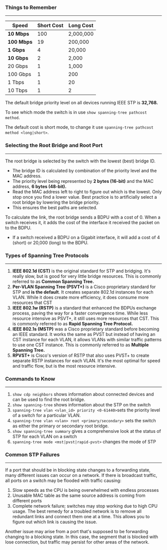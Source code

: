 
### Things to Remember
---

| **Speed**    | Short Cost | Long Cost |
| ------------ | ---------- | --------- |
| **10 Mbps**  | 100        | 2,000,000 |
| **100 Mbps** | 19         | 200,000   |
| **1 Gbps**   | 4          | 20,000    |
| **10 Gbps**  | 2          | 2,000     |
| 20 Gbps      | 1          | 1,000     |
| 100 Gbps     | 1          | 200       |
| 1 Tbps       | 1          | 20        |
| 10 Tbps      | 1          | 2         |
The default bridge priority level on all devices running IEEE STP is **32,768.**

To see which mode the switch is in use `show spanning-tree pathcost method`.

The default cost is short mode, to change it use `spanning-tree pathcost method <long|short>`.

### Selecting the Root Bridge and Root Port
---
The root bridge is selected by the switch with the lowest (best) bridge ID.
- The bridge ID is calculated by combination of the priority level and the MAC address. 
- The priority level being represented by **2 bytes (16-bit)** and the MAC address, **6 bytes (48-bit).**
- Read the MAC address left to right to figure out which is the lowest. Only stop once you find a lower value.
Best practice is to artificially select a root bridge by lowering the bridge priority.
- This ensures the best paths are selected.

To calculate the link, the root bridge sends a BDPU with a cost of 0. When a switch receives it, it adds the cost of the interface it received the packet on to the BDPU. 
- If a switch received a BDPU on a Gigabit interface, it will add a cost of 4 (short) or 20,000 (long) to the BDPU. 


### Types of Spanning Tree Protocols
---
1. **IEEE 802.1d (CST)** is the original standard for STP and bridging. It's really slow, but is good for very little bridge resources. This is commonly referred to as **Common Spanning Tree.**
2. **Per-VLAN Spanning Tree (PSVT+)** is a Cisco proprietary standard for STP and **is the default**. It creates separate 802.1d instances for each VLAN. While it does create more efficiency, it does consume more resources that CST
3. **IEEE 802.1w (RSTP)** is a standard that enhanced the BDPUs exchange process, paving the way for a faster convergence time. While less resource intensive as PSVT+, it still uses more resources that CST. This is commonly referred to as **Rapid Spanning Tree Protocol.**
4. **IEEE 802.1s (MSTP)** was a Cisco proprietary standard before becoming an IEEE standard. It works the same as PVST but instead of having an CST instance for each VLAN, it allows VLANs with similar traffic patterns to use one CST instance. This is commonly referred to as **Multiple Spanning Tree.**
5. **RPVST+** is Cisco's version of RSTP that also uses PVST+ to create separate RSTP instances for each VLAN. It's the most optimal for speed and traffic flow, but is the most resource intensive.

### Commands to Know
---
1. `show cdp neighbors` shows information about connected devices and can be used to find the root bridge.
2. `show spanning-tree` shows information about the STP on the switch
3. `spanning-tree vlan <vlan_id> priority <0-61440>`sets the priority level of a switch for a particular VLAN. 
4. `spanning-tree vlan <vlan> root <primary/secondary>` sets the switch as either the primary or secondary root bridge.
5. `show spanning-tree summary` gives a comprehensive look at the status of STP for each VLAN on a switch
6. `spanning-tree mode <mst|pvst|rapid-pvst>` changes the mode of STP

### Common STP Failures
---
If a port that should be in blocking state changes to a forwarding state, many different issues can occur on a network. If there is broadcast traffic, all ports on a switch may be flooded with traffic causing: 
1. Slow speeds as the CPU is being overwhelmed with endless processes
2. Unusable MAC table as the same source address is coming from different ports
3. Complete network failure; switches may stop working due to high CPU usage. 
The best remedy for a troubled network is to remove all redundant links and connect them one at a time. This allows you to figure out which link is causing the issue. 

Another issue may arise from a port that's supposed to be forwarding changing to a blocking state. In this case, the segment that is blocked with lose connection, but traffic may persist for other areas of the network. 